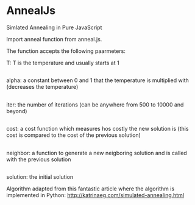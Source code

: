 # AnnealJs
Simlated Annealing in Pure JavaScript

Import anneal function from anneal.js.

The function accepts the following paarmeters:

T: T is the temperature and usually starts at 1
##
alpha: a constant between 0 and 1 that the temperature is multiplied with (decreases the temperature)
##
iter: the number of iterations (can be anywhere from 500 to 10000 and beyond)
##
cost: a cost function which measures hos costly the new solution is (this cost is compared to the cost of the previous solution)
##
neighbor: a function to generate a new neigboring solution and is called with the previous solution
##
solution: the initial solution

Algorithm adapted from this fantastic article where the algorithm is implemented in Python:
http://katrinaeg.com/simulated-annealing.html
